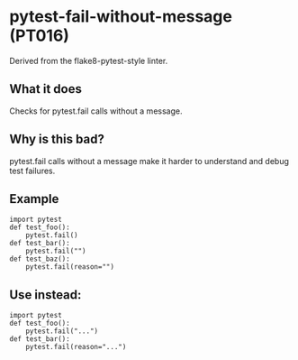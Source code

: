 # pytest-fail-without-message (PT016)
Derived from the flake8-pytest-style linter.
## What it does
Checks for pytest.fail calls without a message.
## Why is this bad?
pytest.fail calls without a message make it harder to understand and debug test failures.
## Example
```
import pytest
def test_foo():
    pytest.fail()
def test_bar():
    pytest.fail("")
def test_baz():
    pytest.fail(reason="")
```
## Use instead:
```
import pytest
def test_foo():
    pytest.fail("...")
def test_bar():
    pytest.fail(reason="...")
```